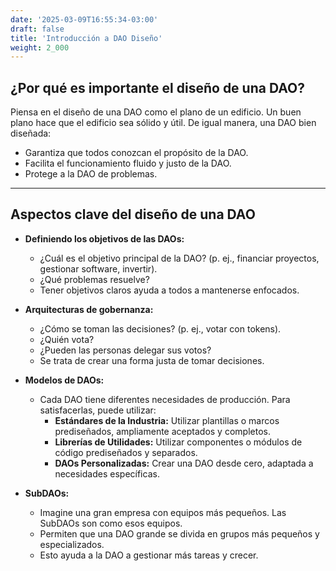 ```yaml
---
date: '2025-03-09T16:55:34-03:00'
draft: false
title: 'Introducción a DAO Diseño'
weight: 2_000
---
```


## ¿Por qué es importante el diseño de una DAO?

Piensa en el diseño de una DAO como el plano de un edificio. Un buen plano hace que el edificio sea sólido y útil. De igual manera, una DAO bien diseñada:

* Garantiza que todos conozcan el propósito de la DAO.
* Facilita el funcionamiento fluido y justo de la DAO.
* Protege a la DAO de problemas.

---

## Aspectos clave del diseño de una DAO

* **Definiendo los objetivos de las DAOs:**
  * ¿Cuál es el objetivo principal de la DAO? (p. ej., financiar proyectos, gestionar software, invertir).
  * ¿Qué problemas resuelve?
  * Tener objetivos claros ayuda a todos a mantenerse enfocados.

* **Arquitecturas de gobernanza:**
  * ¿Cómo se toman las decisiones? (p. ej., votar con tokens).
  * ¿Quién vota?
  * ¿Pueden las personas delegar sus votos?
  * Se trata de crear una forma justa de tomar decisiones.

* **Modelos de DAOs:**
  * Cada DAO tiene diferentes necesidades de producción. Para satisfacerlas, puede utilizar:
      * **Estándares de la Industria:** Utilizar plantillas o marcos prediseñados, ampliamente aceptados y completos.
      * **Librerías de Utilidades:** Utilizar componentes o módulos de código prediseñados y separados.
      * **DAOs Personalizadas:** Crear una DAO desde cero, adaptada a necesidades específicas.

* **SubDAOs:**
  * Imagine una gran empresa con equipos más pequeños. Las SubDAOs son como esos equipos.
  * Permiten que una DAO grande se divida en grupos más pequeños y especializados.
  * Esto ayuda a la DAO a gestionar más tareas y crecer.